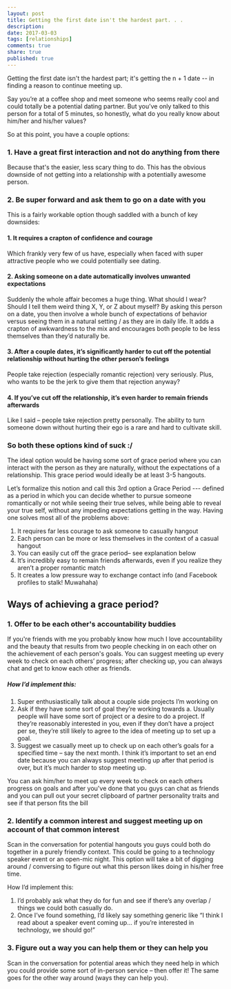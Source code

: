 ```yaml
---
layout: post
title: Getting the first date isn't the hardest part. . . 
description: 
date: 2017-03-03
tags: [relationships]
comments: true
share: true
published: true
---
```


Getting the first date isn't the hardest part; it's getting the n + 1 date -- in finding a reason to continue meeting up.

Say you’re at a coffee shop and meet someone who seems really cool and could totally be a potential dating partner. But you’ve only talked to this person for a total of 5 minutes, so honestly, what do you really know about him/her and his/her values? 

So at this point, you have a couple options:

### 1. Have a great first interaction and not do anything from there 

Because that's the easier, less scary thing to do. This has the obvious downside of not getting into a relationship with a potentially awesome person. 

### 2. Be super forward and ask them to go on a date with you

This is a fairly workable option though saddled with a bunch of key downsides:

#### 1. It requires a crapton of confidence and courage

Which frankly very few of us have, especially when faced with super attractive people who we could potentially see dating. 

#### 2. Asking someone on a date automatically involves unwanted expectations

Suddenly the whole affair becomes a huge thing. What should I wear? Should I tell them weird thing X, Y, or Z about myself? By asking this person on a date, you then involve a whole bunch of expectations of behavior versus seeing them in a natural setting / as they are in daily life. It adds a crapton of awkwardness to the mix and encourages both people to be less themselves than they’d naturally be.

#### 3. After a couple dates, it’s significantly harder to cut off the potential relationship without hurting the other person’s feelings

People take rejection (especially romantic rejection) very seriously. Plus, who wants to be the jerk to give them that rejection anyway?

#### 4. If you’ve cut off the relationship, it’s even harder to remain friends afterwards 

Like I said – people take rejection pretty personally. The ability to turn someone down without hurting their ego is a rare and hard to cultivate skill. 

### So both these options kind of suck :/ 

The ideal option would be having some sort of grace period where you can interact with the person as they are naturally, without the expectations of a relationship. This grace period would ideally be at least 3-5 hangouts.

Let’s formalize this notion and call this 3rd option a Grace Period --- defined as a period in which you can decide whether to pursue someone romantically or not while seeing their true selves, while being able to reveal your true self, without any impeding expectations getting in the way. Having one solves most all of the problems above: 
1.	It requires far less courage to ask someone to casually hangout 
2.	Each person can be more or less themselves in the context of a casual hangout
3.	You can easily cut off the grace period– see explanation below 
4.	It’s incredibly easy to remain friends afterwards, even if you realize they aren’t a proper romantic match
5.	It creates a low pressure way to exchange contact info (and Facebook profiles to stalk! Muwahaha)

## Ways of achieving a grace period?

### 1. Offer to be each other's accountability buddies 

If you're friends with me you probably know how much I love accountability and the beauty that results from two people checking in on each other on the achievement of each person's goals. You can suggest meeting up every week to check on each others’ progress; after checking up, you can always chat and get to know each other as friends. 

##### How I’d implement this:

1.	Super enthusiastically talk about a couple side projects I’m working on
2.	Ask if they have some sort of goal they’re working towards
a.	Usually people will have some sort of project or a desire to do a project. If they’re reasonably interested in you, even if they don’t have a project per se, they’re still likely to agree to the idea of meeting up to set up a goal.
3.	Suggest we casually meet up to check up on each other’s goals for a specified time – say the next month. I think it’s important to set an end date because you can always suggest meeting up after that period is over, but it’s much harder to stop meeting up.

You can ask him/her to meet up every week to check on each others progress on goals and after you've done that you guys can chat as friends and you can pull out your secret clipboard of partner personality traits and see if that person fits the bill

### 2. Identify a common interest and suggest meeting up on account of that common interest

Scan in the conversation for potential hangouts you guys could both do together in a purely friendly context. This could be going to a technology speaker event or an open-mic night. This option will take a bit of digging around / conversing to figure out what this person likes doing in his/her free time.

How I’d implement this: 

1.	I’d probably ask what they do for fun and see if there’s any overlap / things we could both casually do. 
2.	Once I’ve found something, I’d likely say something generic like “I think I read about a speaker event coming up… if you’re interested in technology, we should go!” 

### 3. Figure out a way you can help them or they can help you

Scan in the conversation for potential areas which they need help in which you could provide some sort of in-person service – then offer it! The same goes for the other way around (ways they can help you).  